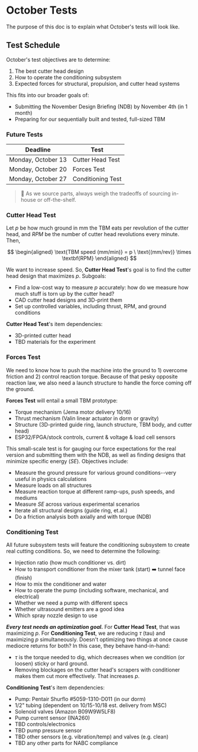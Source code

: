 # October Tests
The purpose of this doc is to explain what October's tests will look like.

## Test Schedule

October's test objectives are to determine:
1. The best cutter head design
2. How to operate the conditioning subsystem
3. Expected forces for structural, propulsion, and cutter head systems

This fits into our broader goals of:
* Submitting the November Design Briefing (NDB) by November 4th (in 1 month)
* Preparing for our sequentially built and tested, full-sized TBM

### Future Tests
| Deadline | Test |
|---|---|
| Monday, October 13 | Cutter Head Test |
| Monday, October 20 | Forces Test|
| Monday, October 27 | Conditioning Test |

> 🚨 As we source parts, always weigh the tradeoffs of sourcing in-house or off-the-shelf. 

### Cutter Head Test

Let *p* be how much ground in mm the TBM eats per revolution of the cutter head, and *RPM* be the number of cutter head revolutions every minute. Then, 

$$
\begin{aligned}
\text{TBM speed (mm/min)} = p \ \text{(mm/rev)} \times \textbf{RPM}
\end{aligned}
$$

We want to increase speed. So, **Cutter Head Test**'s goal is to find the cutter head design that maximizes *p*. 
Subgoals:
* Find a low-cost way to measure *p* accurately: how do we measure how much stuff is torn up by the cutter head?
* CAD cutter head designs and 3D-print them
* Set up controlled variables, including thrust, RPM, and ground conditions

**Cutter Head Test**'s item dependencies:
* 3D-printed cutter head
* TBD materials for the experiment


### Forces Test

We need to know how to push the machine into the ground to 1) overcome friction and 2) control reaction torque.
Because of that pesky opposite reaction law, we also need a launch structure to handle the force coming off the ground.

**Forces Test** will entail a small TBM prototype:
* Torque mechanism (Jema motor delivery 10/16)
* Thrust mechanism (Valin linear actuator in dorm or gravity)
* Structure (3D-printed guide ring, launch structure, TBM body, and cutter head)
* ESP32/FPGA/stock controls, current & voltage & load cell sensors

This small-scale test is for gauging our force expectations for the real version and submitting them with the NDB, as well as finding designs that minimize specific energy (*SE*).
Objectives include:
* Measure the ground pressure for various ground conditions--very useful in physics calculations
* Measure loads on all structures
* Measure reaction torque at different ramp-ups, push speeds, and mediums
* Measure *SE* across various experimental scenarios 
* Iterate all structural designs (guide ring, et.al.)
* Do a friction analysis both axially and with torque (NDB)

### Conditioning Test

All future subsystem tests will feature the conditioning subsystem to create real cutting conditions. So, we need to determine the following:
* Injection ratio (how much conditioner vs. dirt)
* How to transport conditioner from the mixer tank (start) ➡️ tunnel face (finish)
* How to mix the conditioner and water
* How to operate the pump (including software, mechanical, and electrical)
* Whether we need a pump with different specs
* Whether ultrasound emitters are a good idea
* Which spray nozzle design to use

***Every test needs an optimization goal.*** For **Cutter Head Test**, that was maximizing *p*. For **Conditioning Test**, we are reducing $\tau$ (tau) and maximizing *p* simultaneously. 
Doesn't optimizing two things at once cause mediocre returns for both?
In this case, they behave hand-in-hand:
* $\tau$ is the torque needed to dig, which decreases when we condition (or loosen) sticky or hard ground. 
* Removing blockages on the cutter head's scrapers with conditioner makes them cut more effectively. That increases *p*.

**Conditioning Test**'s item dependencies:
* Pump: Pentair Shurflo #5059-1310-D011 (in our dorm)
* 1/2" tubing (dependent on 10/15-10/18 est. delivery from MSC)
* Solenoid valves (Amazon B09W9W5LF8)
* Pump current sensor (INA260)
* TBD controls/electronics
* TBD pump pressure sensor
* TBD other sensors (e.g. vibration/temp) and valves (e.g. clean)
* TBD any other parts for NABC compliance
